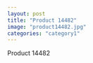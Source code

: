 ```yaml
---
layout: post
title: "Product 14482"
image: "product14482.jpg"
categories: "category1"
---
```

Product 14482
